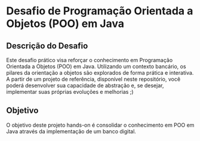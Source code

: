 # Desafio de Programação Orientada a Objetos (POO) em Java

## Descrição do Desafio
Este desafio prático visa reforçar o conhecimento em Programação Orientada a Objetos (POO) em Java. Utilizando um contexto bancário, os pilares da orientação a objetos são explorados de forma prática e interativa. A partir de um projeto de referência, disponível neste repositório, você poderá desenvolver sua capacidade de abstração e, se desejar, implementar suas próprias evoluções e melhorias ;)

## Objetivo
O objetivo deste projeto hands-on é consolidar o conhecimento em POO em Java através da implementação de um banco digital.



